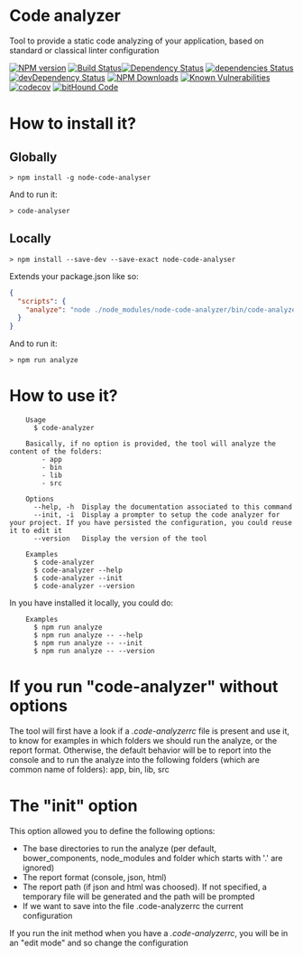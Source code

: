 # Code analyzer

Tool to provide a static code analyzing of your application, based on standard or classical linter configuration

[![NPM version](https://badge.fury.io/js/code-analyzer.svg)](http://badge.fury.io/js/node-code-analyzer)
[![Build Status](https://travis-ci.org/rochejul/code-analyzer.svg?branch=master)](https://travis-ci.org/rochejul/code-analyzer)[![Dependency Status](https://david-dm.org/rochejul/code-analyzer.svg)](https://david-dm.org/rochejul/code-analyzer)
[![dependencies Status](https://david-dm.org/rochejul/code-analyzer/status.svg)](https://david-dm.org/rochejul/code-analyzer)
[![devDependency Status](https://david-dm.org/rochejul/code-analyzer/dev-status.svg)](https://david-dm.org/rochejul/code-analyzer#info=devDependencies)
[![NPM Downloads](https://img.shields.io/npm/dm/code-analyzer.svg)](https://www.npmjs.org/package/node-code-analyzer)
[![Known Vulnerabilities](https://snyk.io/test/github/rochejul/code-analyzer/badge.svg)](https://snyk.io/test/github/rochejul/code-analyzer)
[![codecov](https://codecov.io/gh/rochejul/code-analyzer/branch/master/graph/badge.svg)](https://codecov.io/gh/rochejul/code-analyzer)
[![bitHound Code](https://www.bithound.io/github/rochejul/code-analyzer/badges/code.svg)](https://www.bithound.io/github/rochejul/code-analyzer)

# How to install it?

## Globally

````
> npm install -g node-code-analyser
````

And to run it:

````
> code-analyser
````

## Locally

````
> npm install --save-dev --save-exact node-code-analyser
````

Extends your package.json like so:

````json
{
  "scripts": {
    "analyze": "node ./node_modules/node-code-analyzer/bin/code-analyzer"
  }
}
````

And to run it:

````
> npm run analyze
````

# How to use it?

````
    Usage
      $ code-analyzer

    Basically, if no option is provided, the tool will analyze the content of the folders:
        - app
        - bin
        - lib
        - src

    Options
      --help, -h  Display the documentation associated to this command
      --init, -i  Display a prompter to setup the code analyzer for your project. If you have persisted the configuration, you could reuse it to edit it
      --version   Display the version of the tool

    Examples
      $ code-analyzer
      $ code-analyzer --help
      $ code-analyzer --init
      $ code-analyzer --version

````

In you have installed it locally, you could do:

````
    Examples
      $ npm run analyze
      $ npm run analyze -- --help
      $ npm run analyze -- --init
      $ npm run analyze -- --version

````

# If you run "code-analyzer" without options

The tool will first have a look if a *.code-analyzerrc* file is present and use it, to know for examples in which folders we should run the analyze, or the report format.
Otherwise, the default behavior will be to report into the console and to run the analyze into the following folders (which are common name of folders): app, bin, lib, src

# The "init" option

This option allowed you to define the following options:

 - The base directories to run the analyze (per default, bower_components, node_modules and folder which starts with '.' are ignored)
 - The report format (console, json, html)
 - The report path (if json and html was choosed). If not specified, a temporary file will be generated and the path will be prompted
 - If we want to save into the file .code-analyzerrc the current configuration
 
If you run the init method when you have a *.code-analyzerrc*, you will be in an "edit mode" and so change the configuration
